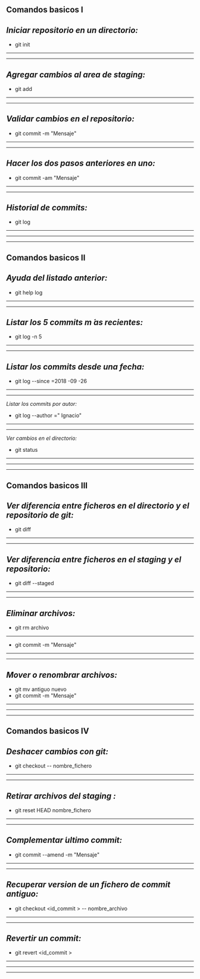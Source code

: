 **Comandos basicos I**
---
 *Iniciar repositorio en un directorio:*
---
* git init
---
---
 *Agregar cambios al area de staging:*
---
* git add
---
---
 *Validar cambios en el repositorio:*  
---
* git commit -m "Mensaje"
---
---
 *Hacer los dos pasos anteriores en uno:*  
---
* git commit -am "Mensaje"
---
---
 *Historial de commits:*
---
* git log
---
---
---
**Comandos basicos II**
---
*Ayuda del listado anterior:*
---
* git help log
---
---
*Listar los 5 commits m ́as recientes:*
---
* git  log -n 5
---
---
*Listar los commits desde una fecha:*
---
* git  log  --since =2018 -09 -26
---
---
*Listar los commits por autor:*
* git  log  --author =" Ignacio"
---
---
*Ver cambios en el directorio:*
* git  status
---
---
---
**Comandos basicos III**
---
*Ver diferencia entre ficheros en el directorio y el repositorio de git:*
---
* git  diff
---
---
*Ver diferencia entre ficheros en el staging y el repositorio:*
---
* git  diff  --staged
---
---
*Eliminar archivos:*
---
* git rm  archivo
---
* git  commit  -m "Mensaje"
---
---
*Mover o renombrar archivos:*
---
* git mv  antiguo  nuevo
* git  commit  -m "Mensaje"
---
---
---
**Comandos basicos IV**
---
*Deshacer cambios con git:*
---
* git  checkout  -- nombre_fichero
---
---
*Retirar archivos del staging :*
---
* git  reset  HEAD  nombre_fichero
---
---
*Complementar  ́ultimo commit:*
---
* git  commit  --amend  -m "Mensaje"
---
---
*Recuperar version de un fichero de commit antiguo:*
---
* git  checkout  <id_commit > -- nombre_archivo
---
---
*Revertir un commit:*
---
* git  revert  <id_commit >
---
---
---
